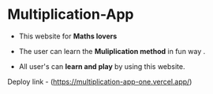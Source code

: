 # Multiplication-App

- This website for **Maths lovers**
  
- The user can learn the **Muliplication method** in fun way .
  
- All user's can **learn and play** by using this website.  

Deploy link - (https://multiplication-app-one.vercel.app/)
